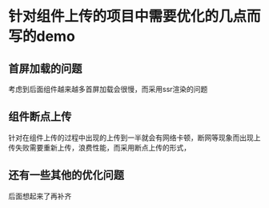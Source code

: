# 针对组件上传的项目中需要优化的几点而写的demo


## 首屏加载的问题
考虑到后面组件越来越多首屏加载会很慢，而采用ssr渲染的问题




## 组件断点上传

针对在组件上传的过程中出现的上传到一半就会有网络卡顿，断网等现象而出现上传失败需要重新上传，浪费性能，而采用断点上传的形式，



## 还有一些其他的优化问题

后面想起来了再补齐